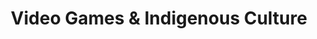 ---
layout: default
category: session
id: video-games-indigenous-culture
title: Video Games & Indigenous Culture 
permalink: /schedule#video-games-indigenous-culture

day: Saturday
time: 1&colon;30pm - 2&colon;45pm
timeorder: 5
room: Rm. 805

track: Video Games & Indigenous Culture

talks:
  - Working with Indigenous Communities
---